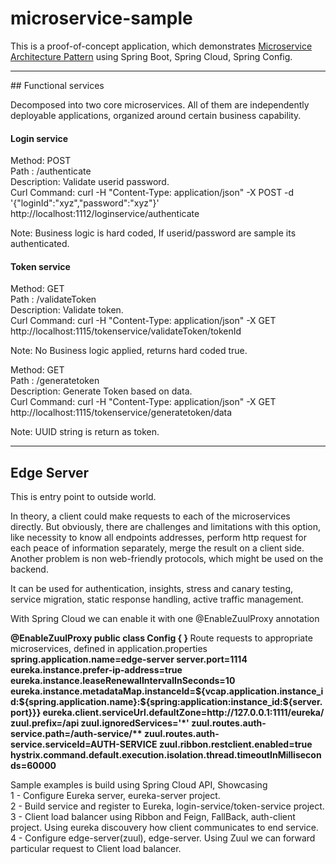 # microservice-sample

This is a proof-of-concept application, which demonstrates [Microservice Architecture Pattern](http://martinfowler.com/microservices/) using Spring Boot, Spring Cloud, Spring Config.

<hr/>
## Functional services

Decomposed into two core microservices. All of them are independently deployable applications, organized around certain business capability.

#### Login service

Method: POST<br/>
Path : /authenticate<br/>
Description: Validate userid password.<br/>
Curl Command: curl -H "Content-Type: application/json" -X POST -d '{"loginId":"xyz","password":"xyz"}' http://localhost:1112/loginservice/authenticate<br/>

Note: Business logic is hard coded, If userid/password are sample its authenticated.

#### Token service

Method: GET<br/>
Path : /validateToken<br/>
Description: Validate token.<br/>
Curl Command: curl -H "Content-Type: application/json" -X GET  http://localhost:1115/tokenservice/validateToken/tokenId<br/>

Note: No Business logic applied, returns hard coded true.<br/>

Method: GET<br/>
Path : /generatetoken<br/>
Description: Generate Token based on data.<br/>
Curl Command: curl -H "Content-Type: application/json" -X GET  http://localhost:1115/tokenservice/generatetoken/data<br/>

Note: UUID string is return as token.<br/>

<hr/>

## Edge Server

This is entry point to outside world.

In theory, a client could make requests to each of the microservices directly. But obviously, there are challenges and limitations with this option, like necessity to know all endpoints addresses, perform http request for each peace of information separately, merge the result on a client side. Another problem is non web-friendly protocols, which might be used on the backend.

It can be used for authentication, insights, stress and canary testing, service migration, static response handling, active traffic management.

With Spring Cloud we can enable it with one @EnableZuulProxy annotation

<b>
@EnableZuulProxy
public class Config {
}
</b>
Route requests to appropriate microservices, defined in application.properties

<b>
spring.application.name=edge-server
server.port=1114
eureka.instance.prefer-ip-address=true
eureka.instance.leaseRenewalIntervalInSeconds=10
eureka.instance.metadataMap.instanceId=${vcap.application.instance_id:${spring.application.name}:${spring:application:instance_id:${server.port}}}
eureka.client.serviceUrl.defaultZone=http://127.0.0.1:1111/eureka/  
zuul.prefix=/api
zuul.ignoredServices='*'
zuul.routes.auth-service.path=/auth-service/**
zuul.routes.auth-service.serviceId=AUTH-SERVICE
zuul.ribbon.restclient.enabled=true
hystrix.command.default.execution.isolation.thread.timeoutInMilliseconds=60000
</b>

Sample examples is build using Spring Cloud API, Showcasing <br/>
1 - Configure Eureka server, eureka-server project.<br/>
2 - Build service and register to Eureka, login-service/token-service project.<br/>
3 - Client load balancer using Ribbon and Feign, FallBack, auth-client project. Using eureka discouvery how client communicates to end service.<br/>
4 - Configure edge-server(zuul), edge-server. Using Zuul we can forward particular request to Client load balancer.<br/>


